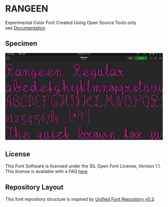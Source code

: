 # RANGEEN

Experimental Color Font Created Using Open Source Tools only  
see [Documentation](https://github.com/mitradranirban/rangeen/blob/master/documentation/Rangeen%20design%20steps.md)

## Specimen

![rangeen](documentation/images/Rangeen-Regular.png)

## License

This Font Software is licensed under the SIL Open Font License, Version 1.1.
This license is available with a FAQ [here](https://openfontlicense.org)

## Repository Layout

This font repository structure is inspired by [Unified Font Repository v0.3](https://github.com/unified-font-repository/Unified-Font-Repository).
